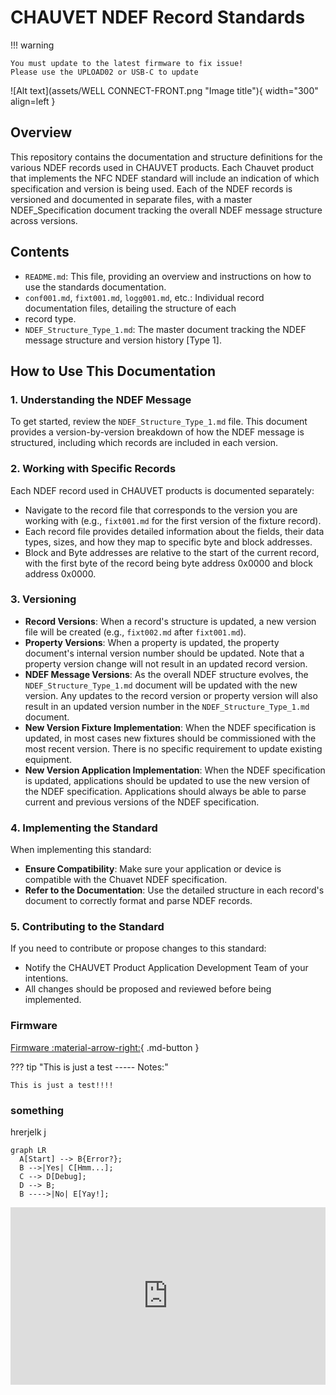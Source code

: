 # CHAUVET NDEF Record Standards

!!! warning

    You must update to the latest firmware to fix issue!
    Please use the UPLOAD02 or USB-C to update 

![Alt text](assets/WELL CONNECT-FRONT.png "Image title"){ width="300" align=left }

## Overview
This repository contains the documentation and structure definitions for the various NDEF records used in CHAUVET 
products. Each Chauvet product that implements the NFC NDEF standard will include an indication of which specification 
and version is being used. Each of the NDEF records is versioned and documented in separate files, with a master 
NDEF_Specification document tracking the overall NDEF message structure across versions.

## Contents
- `README.md`: This file, providing an overview and instructions on how to use the standards documentation.
- `conf001.md`, `fixt001.md`, `logg001.md`, etc.: Individual record documentation files, detailing the structure of each 
- record type.
- `NDEF_Structure_Type_1.md`: The master document tracking the NDEF message structure and version history [Type 1].

## How to Use This Documentation

### 1. Understanding the NDEF Message
To get started, review the `NDEF_Structure_Type_1.md` file. This document provides a version-by-version breakdown 
of how the NDEF message is structured, including which records are included in each version.

### 2. Working with Specific Records
Each NDEF record used in CHAUVET products is documented separately:
- Navigate to the record file that corresponds to the version you are working with (e.g., `fixt001.md` for the first 
version of the fixture record).
- Each record file provides detailed information about the fields, their data types, sizes, and how they map to 
specific byte and block addresses.
- Block and Byte addresses are relative to the start of the current record, with the first byte of the record being
byte address 0x0000 and block address 0x0000.

### 3. Versioning
- **Record Versions**: When a record's structure is updated, a new version file will be created (e.g., `fixt002.md` 
after `fixt001.md`).
- **Property Versions**: When a property is updated, the property document's internal version number should be updated. 
Note that a property version change will not result in an updated record version.
- **NDEF Message Versions**: As the overall NDEF structure evolves, the `NDEF_Structure_Type_1.md` document will be
updated with the new version.  Any updates to the record version or property version will also result in an updated
version number in the `NDEF_Structure_Type_1.md` document.
- **New Version Fixture Implementation**: When the NDEF specification is updated, in most cases new fixtures should be
commissioned with the most recent version.  There is no specific requirement to update existing equipment.
- **New Version Application Implementation**: When the NDEF specification is updated, applications should be updated to
use the new version of the NDEF specification.  Applications should always be able to parse current and previous versions
of the NDEF specification.

### 4. Implementing the Standard
When implementing this standard:
- **Ensure Compatibility**: Make sure your application or device is compatible with the Chuavet NDEF specification.
- **Refer to the Documentation**: Use the detailed structure in each record's document to correctly format and parse 
NDEF records.

### 5. Contributing to the Standard
If you need to contribute or propose changes to this standard:
- Notify the CHAUVET Product Application Development Team of your intentions.
- All changes should be proposed and reviewed before being implemented.

### Firmware 
[Firmware :material-arrow-right:](firmware/README.md){ .md-button  }

??? tip "This is just a test ----- Notes:"

    This is just a test!!!! 

### something 
hrerjelk j

``` mermaid
graph LR
  A[Start] --> B{Error?};
  B -->|Yes| C[Hmm...];
  C --> D[Debug];
  D --> B;
  B ---->|No| E[Yay!];
```


<div style="position: relative; padding-bottom: 56.25%; height: 0; overflow: hidden; margin: 1em 0;">
  <iframe src="https://www.youtube.com/embed/5f5tjylCbj0?si=B7g6NDW-VhD5Z3qt" 
          style="position: absolute; top: 0; left: 0; width: 100%; height: 100%;" 
          frameborder="0" 
          allowfullscreen>
  </iframe>
</div>
